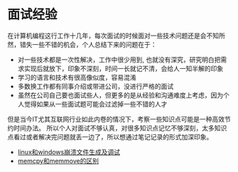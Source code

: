 # 面试经验

在计算机编程这行工作十几年，每次面试的时候面对一些技术问题还是会不知所然，错失一些不错的机会，个人总结下来的问题在于：

- 对一些技术都是一次性解决，工作中很少用到, 也就没有深究，研究明白把需求实现后就放下，印象不深刻，时间一长就记不清，会给人一知半解的印象
- 学习的语言和技术有很高像似度，容易混淆
- 多数换工作都有同事介绍或带进公司，没进行严格的面试
- 虽然在公司自己要也面试些人，但更多的是从经验和沟通难度上考虑，因为个人觉得如果从一些面试题可能会过滤掉一些不错的人才

但是当今IT尤其互联网行业如此内卷的情况下，考察一些知识点可能是一种高效节约时间办法。
所以个人对面试不够认真，对很多知识点记忆不够深刻，太多知识点看过或者解决完问题就丢一边了，所以想通过笔记记录的形式加深印象。

* [linux和windows崩溃文件生成及调试](崩溃文件生成及调试.md)
* [memcpy和memmove的区别](memcpy和memmove的区别.md)